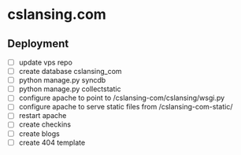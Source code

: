 cslansing.com
=============
Deployment
----------------
- [ ] update vps repo
- [ ] create database cslansing_com
- [ ] python manage.py syncdb
- [ ] python manage.py collectstatic
- [ ] configure apache to point to /cslansing-com/cslansing/wsgi.py
- [ ] configure apache to serve static files from /cslansing-com-static/
- [ ] restart apache
- [ ] create checkins
- [ ] create blogs
- [ ] create 404 template
